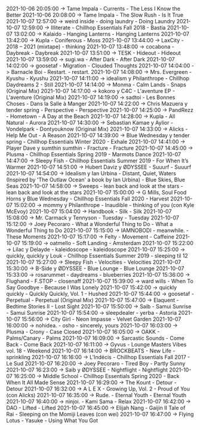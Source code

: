 2021-10-06 20:05:00 -> Tame Impala - Currents - The Less I Know the Better
2021-10-06 20:08:00 -> Tame Impala - The Slow Rush - Is It True
2021-10-07 12:57:00 -> weird inside - doing laundry - Doing Laundry
2021-10-07 12:59:00 -> Illiterate - Chillhop Essentials Fall 2018 - Bastia
2021-10-07 13:02:00 -> Kalaido - Hanging Lanterns - Hanging Lanterns
2021-10-07 13:42:00 -> Kupla - Coniferous - Moss
2021-10-07 13:44:00 -> LaxCity - 2018 – 2021 (mixtape) - thinking
2021-10-07 13:48:00 -> cocabona - Daybreak - Daybreak
2021-10-07 13:51:00 -> TESK - Hideout - Hideout
2021-10-07 13:59:00 -> sugi.wa - After Dark - After Dark
2021-10-07 14:02:00 -> goosetaf - Migration - Clouded Thoughts
2021-10-07 14:04:00 -> Barnacle Boi - Restart. - restart.
2021-10-07 14:08:00 -> Mrs. Evergreen - Kyushu - Kyushu
2021-10-07 14:11:00 -> idealism y Philanthrope - Chillhop Daydreams 2 - Still
2021-10-07 14:14:00 -> Monma - Calm Lands - Snaps (Original Mix)
2021-10-07 14:17:00 -> kokoro y C4C - L'aventure EP - L'aventure (Original Mix)
2021-10-07 14:19:00 -> sadtoi - Les Bonnes Choses - Dans la Salle à Manger
2021-10-07 14:22:00 -> Chris Mazuera y tender spring - Perspective - Perspective
2021-10-07 14:25:00 -> PandRezz - Hometown - A Day at the Beach
2021-10-07 14:28:00 -> Kupla - All Natural - Aurora
2021-10-07 14:30:00 -> Sebastian Kamae y Aylior - Vondelpark - Dontyouknow (Original Mix)
2021-10-07 14:33:00 -> Alicks - Help Me Out - A Reason
2021-10-07 14:39:00 -> Blue Wednesday y tender spring - Chillhop Essentials Winter 2020 - Exhale
2021-10-07 14:41:00 -> Player Dave y sumthin sumthin - Fracture - Fracture
2021-10-07 14:45:00 -> Plusma - Chillhop Essentials Spring 2019 - Marmots Dance
2021-10-07 14:47:00 -> Sleepy Fish - Chillhop Essentials Summer 2019 - For When It’s Warmer
2021-10-07 14:51:00 -> Hubert Daviz y ØDYSSEE - Suuurf - Suuurf
2021-10-07 14:54:00 -> Idealism y Ian Urbina - Distant, Quiet, Waters (Inspired by 'The Outlaw Ocean' a book by Ian Urbina) - Blue Skies, Blue Seas
2021-10-07 14:58:00 -> Sweeps - lean back and look at the stars - lean back and look at the stars
2021-10-07 15:00:00 -> G Mills, Soul Food Horns y Blue Wednesday - Chillhop Essentials Fall 2020 - Harvest
2021-10-07 15:02:00 -> mommy y Philanthrope - Inaudible - thinking of you (con Kyle McEvoy)
2021-10-07 15:04:00 -> Handbook - Silk - Silk
2021-10-07 15:08:00 -> Mr. Carmack y Tennyson - Tuesday - Tuesday
2021-10-07 15:12:00 -> Joey Pecoraro - What a Wonderful Thing to Do - What a Wonderful Thing to Do
2021-10-07 15:15:00 -> IAMNOBODI - meanwhile. - These Moments
2021-10-07 15:17:00 -> Felty - Movement - Caffeine
2021-10-07 15:19:00 -> oatmello - Soft Landing - Amsterdam
2021-10-07 15:22:00 -> Lilac y Delayde - kaleidoscope - kaleidoscope
2021-10-07 15:25:00 -> quickly, quickly y Louk - Chillhop Essentials Summer 2019 - sleeping til 12
2021-10-07 15:27:00 -> Sleepy Fish - Velocities - Velocities
2021-10-07 15:30:00 -> B-Side y ØDYSSEE - Blue Lounge - Blue Lounge
2021-10-07 15:33:00 -> rosarummet - daydreams - blueberries
2021-10-07 15:36:00 -> Flughand - F.STOP - closenaff
2021-10-07 15:39:00 -> ward wills - When To Say Goodbye - Because I Was Lonely
2021-10-07 15:42:00 -> quickly quickly - Quickly Quickly, Vol. 1 - Hushed
2021-10-07 15:44:00 -> goosetaf - Perpetual - Perpetual (Original Mix)
2021-10-07 15:47:00 -> Elaquent - Bedtime Stories II - Lost Sight
2021-10-07 15:50:00 -> Saib - Samui Sunrise - Samui Sunrise
2021-10-07 15:54:00 -> sleepdealer - yerba - Astoria
2021-10-07 15:56:00 -> City Girl - Neon Impasse - Velvet Garden
2021-10-07 16:00:00 -> nohidea. - osho - sincerely, yours
2021-10-07 16:03:00 -> Plusma - Crony - Case Closed
2021-10-07 16:05:00 -> OAKK - Palms/Canary - Palms
2021-10-07 16:09:00 -> Sarcastic Sounds - Come Back - Come Back
2021-10-07 16:11:00 -> Gyvus - Lounge Masters Vibes vol. 18 - Weekend
2021-10-07 16:14:00 -> BROCKBEATS - New Life - sprinkling
2021-10-07 16:16:00 -> L’Indécis - Chillhop Essentials Fall 2017 - Le Sud
2021-10-07 16:20:00 -> Joey Pecoraro - Tired Boy - Partly Sunny
2021-10-07 16:23:00 -> Saib y ØDYSSEE - Nightflight - Nightflight
2021-10-07 16:25:00 -> Middle School - Chillhop Essentials Spring 2020 - Back When It All Made Sense
2021-10-07 16:29:00 -> The Kount - Detour - Detour
2021-10-07 16:32:00 -> A L E X - Growing Up, Vol. 2 - Proud of You (con Alicks)
2021-10-07 16:35:00 -> Rude. - Eternal Youth - Eternal Youth
2021-10-07 16:40:00 -> ninjoi. - Kami Sama - Relax
2021-10-07 16:42:00 -> DAO - Lifted - Lifted
2021-10-07 16:45:00 -> Elijah Nang - Gaijin II Tale of Rai - Sleeping on the Momiji Leaves (con wei)
2021-10-07 16:47:00 -> Flying Lotus - Yasuke - Using What You Got
